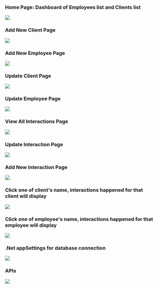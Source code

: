 ### Home Page: Dashboard of Employees list and Clients list
<img src="https://github.com/zmei1997/Training-Assignments/blob/main/FinalCodingScreenshot/homepage.PNG"> <br>
### Add New Client Page
<img src="https://github.com/zmei1997/Training-Assignments/blob/main/FinalCodingScreenshot/addNewClient.PNG"> <br>
### Add New Employee Page
<img src="https://github.com/zmei1997/Training-Assignments/blob/main/FinalCodingScreenshot/AddNewEmployee.PNG"> <br>
### Update Client Page
<img src="https://github.com/zmei1997/Training-Assignments/blob/main/FinalCodingScreenshot/updateClient.PNG" > <br>
### Update Employee Page
<img src="https://github.com/zmei1997/Training-Assignments/blob/main/FinalCodingScreenshot/updateEmployee.PNG"> <br>
### View All Interactions Page
<img src="https://github.com/zmei1997/Training-Assignments/blob/main/FinalCodingScreenshot/viewAllInteractions.PNG" > <br>
### Update Interaction Page
<img src="https://github.com/zmei1997/Training-Assignments/blob/main/FinalCodingScreenshot/updateInteraction.PNG" > <br>
### Add New Interaction Page
<img src="https://github.com/zmei1997/Training-Assignments/blob/main/FinalCodingScreenshot/addnewInter.PNG" > <br>
### Click one of client's name, interactions happened for that client will display
<img src="https://github.com/zmei1997/Training-Assignments/blob/main/FinalCodingScreenshot/ViewIntrclient.PNG" > <br>
### Click one of employee's name, interactions happened for that employee will display
<img src="https://github.com/zmei1997/Training-Assignments/blob/main/FinalCodingScreenshot/viewInterEmp.PNG" > <br>
### .Net appSettings for database connection
<img src="https://github.com/zmei1997/Training-Assignments/blob/main/FinalCodingScreenshot/.netAppSettings.PNG" > <br>
### APIs
<img src="https://github.com/zmei1997/Training-Assignments/blob/main/FinalCodingScreenshot/api.png"> <br>
